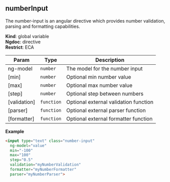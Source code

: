 <a name="numberInput"></a>

## numberInput
The number-input is an angular directive which provides number validation, parsing and formatting capabilities.

**Kind**: global variable  
**Ngdoc**: directive  
**Restrict**: ECA  

| Param | Type | Description |
| --- | --- | --- |
| ng-model | <code>number</code> | The model for the number input |
| [min] | <code>number</code> | Optional min number value |
| [max] | <code>number</code> | Optional max number value |
| [step] | <code>number</code> | Optional step between numbers |
| [validation] | <code>function</code> | Optional external validation function |
| [parser] | <code>function</code> | Optional external parser function |
| [formatter] | <code>function</code> | Optional external formatter function |

**Example**  
```html
<input type="text" class="number-input"
  ng-model="value"
  min="-100"
  max="100"
  step="0.5"
  validation="myNumberValidation"
  formatter="myNumberFormatter"
  parser="myNumberParser">
```
